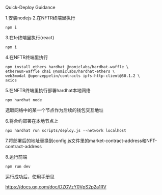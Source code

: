 Quick-Deploy Guidance

1.安装nodejs
2.在NFTR终端里执行

```
npm i
```

3.在fe终端里执行(react)

```
npm i
```

4.在NFTR终端里执行

```
npm install ethers hardhat @nomiclabs/hardhat-waffle \
ethereum-waffle chai @nomiclabs/hardhat-ethers \
web3modal @openzeppelin/contracts ipfs-http-client@50.1.2 \
axios
```

5.在NFTR终端里执行部署hardhat本地网络

```
npx hardhat node
```

选取网络中的某一个节点作为后续的钱包交互地址

6.将合约部署在本地节点上

```
npx hardhat run scripts/deploy.js --network localhost
```

7.将部署后的地址替换到config.js文件里的market-contract-address和NFT-contract-address

8.运行前端

```
npm run dev
```



运行成功后，使用手册见

https://docs.qq.com/doc/DZGVzY0VpS2p2a1RV
